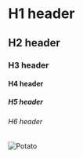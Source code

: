 # H1 header
## H2 header
### H3 header
#### H4 header
##### H5 header
###### H6 header

![Potato](https://images7.alphacoders.com/376/thumb-1920-376174.jpg)

